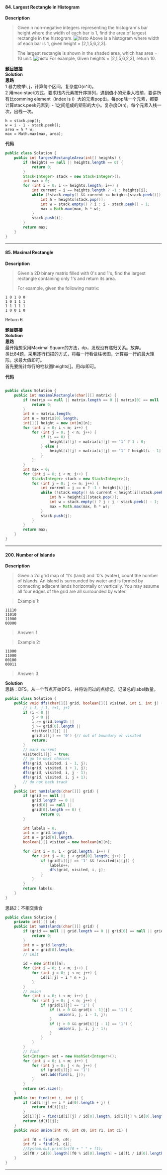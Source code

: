 #### 84. Largest Rectangle in Histogram  

**Description**   
>Given n non-negative integers representing the histogram's bar height where the width of each bar is 1, find the area of largest rectangle in the histogram.
>![histo](http://www.leetcode.com/wp-content/uploads/2012/04/histogram.png)
>Above is a histogram where width of each bar is 1, given height = [2,1,5,6,2,3].
>
>The largest rectangle is shown in the shaded area, which has area = 10 unit.
>![histo](http://www.leetcode.com/wp-content/uploads/2012/04/histogram_area.png)
>For example,
>Given heights = [2,1,5,6,2,3],
>return 10.

**[题目链接](https://leetcode.com/problems/largest-rectangle-in-histogram/)**  
**Solution**  
**思路**  
1 暴力枚举i, j，计算每个区间，复杂度O(n^3)。  
2  用max-stack方式，要求栈内元素按升序排列，遇到值小的元素入栈前，要讲所有比comming element（index is i）大的元素pop出。每pop除一个元素，都要计算stack.peek元素到i - 1之间组成的矩形的大小。复杂度O(n)。每个元素入栈一次，出栈一次。
```
h = stack.pop();
w = i - 1 - stack.peek(); 
area = h * w; 
max = Math.max(max, area);
```

**代码**   
```java
public class Solution {
    public int largestRectangleArea(int[] heights) {
        if (heights == null || heights.length == 0) {
            return 0;
        }
        Stack<Integer> stack = new Stack<Integer>();
        int max = 0;
        for (int i = 0; i <= heights.length; i++) {
            int current = i == heights.length ? -1 : heights[i];
            while (!stack.empty() && current <= heights[stack.peek()]) {
                int h = heights[stack.pop()];
                int w = stack.empty() ? i : i - stack.peek() - 1;
                max = Math.max(max, h * w);
            }
            stack.push(i);
        }
        return max;
    }
}
```
* * *

#### 85. Maximal Rectangle  

**Description**   
>Given a 2D binary matrix filled with 0's and 1's, find the largest rectangle containing only 1's and return its area.
>
>For example, given the following matrix:
```
1 0 1 0 0
1 0 1 1 1
1 1 1 1 1
1 0 0 1 0
```
Return 6.

**[题目链接](https://leetcode.com/problems/maximal-rectangle/)**  
**Solution**  
**思路**  
最开始想采用Maximal Square的方法，dp，发现没有递归关系。放弃。  
类比84题，采用逐行扫描的方式，将每一行看做柱状图，计算每一行的最大矩形。求最大值即可。  
首先要统计每行的柱状图heights[]。用dp即可。  

**代码**   
```java

public class Solution {
    public int maximalRectangle(char[][] matrix) {
        if (matrix == null || matrix.length == 0 || matrix[0] == null || matrix[0].length == 0) {
            return 0;
        }
        int m = matrix.length;
        int n = matrix[0].length;
        int[][] height = new int[m][n];
        for (int i = 0; i < m; i++) {
            for (int j = 0; j < n; j++) {
                if (i == 0) {
                    height[i][j] = matrix[i][j] == '1' ? 1 : 0;
                } else {
                    height[i][j] = matrix[i][j] == '1' ? height[i - 1][j] + 1 : 0;
                }
            }
        }
        int max = 0;
        for (int i = 0; i < m; i++) {
            Stack<Integer> stack = new Stack<Integer>();
            for (int j = 0; j <= n; j++) {
                int current = j == n ? -1 : height[i][j];
                while (!stack.empty() && current < height[i][stack.peek()]) {
                    int h = height[i][stack.pop()];
                    int w = stack.empty() ? j : j - stack.peek() - 1;
                    max = Math.max(max, h * w);
                }
                stack.push(j);
            }
        }
        return max;
    }
}
```
* * *

#### 200. Number of Islands

__Description__   
>Given a 2d grid map of '1's (land) and '0's (water), count the number of islands. An island is surrounded by water and is formed by connecting adjacent lands horizontally or vertically. You may assume all four edges of the grid are all surrounded by water.

>Example 1:
```
11110
11010
11000
00000
```
>Answer: 1

>Example 2:
```
11000
11000
00100
00011
```
>Answer: 3 


__Solution__  
思路：DFS。从一个节点开始DFS，并将访问过的点标记。记录总的label数量。
```java
public class Solution {
    public void dfs(char[][] grid, boolean[][] visited, int i, int j) {
        // i-1, j-1, i+1, j+1
        if (i < 0 || 
            j < 0 || 
            i >= grid.length || 
            j >= grid[0].length ||
            visited[i][j] ||
            grid[i][j] == '0') {// out of boundary or visited
            return;
        }
        // mark current
        visited[i][j] = true;
        // go to next choices
        dfs(grid, visited, i - 1, j);
        dfs(grid, visited, i + 1, j);
        dfs(grid, visited, i, j - 1);
        dfs(grid, visited, i, j + 1);
        // do not back track
    }
    public int numIslands(char[][] grid) {
        if (grid == null ||
            grid.length == 0 ||
            grid[0] == null || 
            grid[0].length == 0) {
                return 0;
        }
        
        int labels = 0;
        int m = grid.length;
        int n = grid[0].length;
        boolean[][] visited = new boolean[m][n];
        
        for (int i = 0; i < grid.length; i++) {
            for (int j = 0; j < grid[0].length; j++) {
                if (grid[i][j] == '1' && !visited[i][j]) {
                    labels++;
                    dfs(grid, visited, i, j);
                }
            }
        }
        return labels;
    }
}
```
思路2：不相交集合
```java
public class Solution {
    private int[][] id;
    public int numIslands(char[][] grid) {
        if (grid == null || grid.length == 0 || grid[0] == null || grid[0].length == 0) {
            return 0;
        }
        int m = grid.length;
        int n = grid[0].length;
        // init
        
        id = new int[m][n];
        for (int i = 0; i < m; i++) {
            for (int j = 0; j < n; j++) {
                id[i][j] = i * n + j;
            }
        }
        // union
        for (int i = 0; i < m; i++) {
            for (int j = 0; j < n; j++) {
                if (grid[i][j] == '1') {
                    if (i > 0 && grid[i - 1][j] == '1') {
                        union(i, j, i - 1, j);
                    }
                    if (j > 0 && grid[i][j - 1] == '1') {
                        union(i, j, i, j - 1);
                    }
                }
            }
        }
        // find 
        Set<Integer> set = new HashSet<Integer>();
        for (int i = 0; i < m; i++) {
            for (int j = 0; j < n; j++) {
                if (grid[i][j] == '1')
                set.add(find(i, j));
            }
        }
        return set.size();
    }
    public int find(int i, int j) {
        if (id[i][j] == i * id[0].length + j) {
            return id[i][j];
        }
        id[i][j] = find(id[i][j] / id[0].length, id[i][j] % id[0].length);
        return id[i][j];
    }
    public void union(int r0, int c0, int r1, int c1) {
        
        int f0 = find(r0, c0);
        int f1 = find(r1, c1);
        //System.out.println(f0 + " " + f1);
        id[f0 / id[0].length][f0 % id[0].length] = id[f1 / id[0].length][f1 % id[0].length];
    }
}

```
* * *

